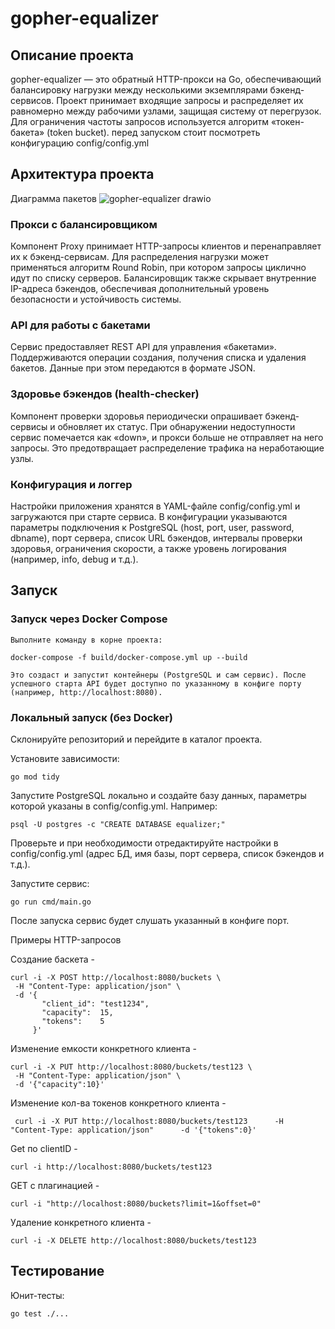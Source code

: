 # gopher-equalizer
## Описание проекта

gopher-equalizer — это обратный HTTP-прокси на Go, обеспечивающий балансировку нагрузки между несколькими экземплярами бэкенд-сервисов. Проект принимает входящие запросы и распределяет их равномерно между рабочими узлами, защищая систему от перегрузок. Для ограничения частоты запросов используется алгоритм «токен-бакета» (token bucket). перед запуском стоит посмотреть конфигурацию config/config.yml

## Архитектура проекта

Диаграмма пакетов
![gopher-equalizer drawio](https://github.com/user-attachments/assets/8b109d85-462f-4bc3-801d-f0459018fb74)

### Прокси с балансировщиком

Компонент Proxy принимает HTTP-запросы клиентов и перенаправляет их к бэкенд-сервисам. Для распределения нагрузки может применяться алгоритм Round Robin, при котором запросы циклично идут по списку серверов. Балансировщик также скрывает внутренние IP-адреса бэкендов, обеспечивая дополнительный уровень безопасности и устойчивость системы.

### API для работы с бакетами

Сервис предоставляет REST API для управления «бакетами». Поддерживаются операции создания, получения списка и удаления бакетов. Данные при этом передаются в формате JSON.

### Здоровье бэкендов (health-checker)

Компонент проверки здоровья периодически опрашивает бэкенд-сервисы  и обновляет их статус. При обнаружении недоступности сервис помечается как «down», и прокси больше не отправляет на него запросы. Это предотвращает распределение трафика на неработающие узлы.

### Конфигурация и логгер

Настройки приложения хранятся в YAML-файле config/config.yml и загружаются при старте сервиса. В конфигурации указываются параметры подключения к PostgreSQL (host, port, user, password, dbname), порт сервера, список URL бэкендов, интервалы проверки здоровья, ограничения скорости, а также уровень логирования (например, info, debug и т.д.).

## Запуск

### Запуск через Docker Compose

    Выполните команду в корне проекта:

    docker-compose -f build/docker-compose.yml up --build

    Это создаст и запустит контейнеры (PostgreSQL и сам сервис). После успешного старта API будет доступно по указанному в конфиге порту (например, http://localhost:8080).

### Локальный запуск (без Docker)

Склонируйте репозиторий и перейдите в каталог проекта.

Установите зависимости:

    go mod tidy

Запустите PostgreSQL локально и создайте базу данных, параметры которой указаны в config/config.yml. Например:

    psql -U postgres -c "CREATE DATABASE equalizer;"

Проверьте и при необходимости отредактируйте настройки в config/config.yml (адрес БД, имя базы, порт сервера, список бэкендов и т.д.).

Запустите сервис:

    go run cmd/main.go

После запуска сервис будет слушать указанный в конфиге порт.

Примеры HTTP-запросов

Создание баскета -

    curl -i -X POST http://localhost:8080/buckets \
     -H "Content-Type: application/json" \
     -d '{
           "client_id": "test1234",
           "capacity":  15,
           "tokens":    5
         }'

Изменение емкости конкретного клиента -

    curl -i -X PUT http://localhost:8080/buckets/test123 \
     -H "Content-Type: application/json" \
     -d '{"capacity":10}'

Изменение кол-ва токенов конкретного клиента -

     curl -i -X PUT http://localhost:8080/buckets/test123      -H "Content-Type: application/json"      -d '{"tokens":0}'

Get по clientID -

    curl -i http://localhost:8080/buckets/test123

GET с плагинацией -

    curl -i "http://localhost:8080/buckets?limit=1&offset=0"


Удаление конкретного клиента - 

    curl -i -X DELETE http://localhost:8080/buckets/test123

## Тестирование

Юнит-тесты:

    go test ./...

